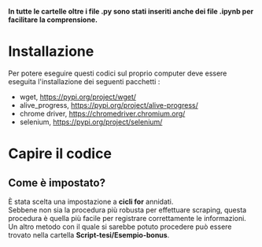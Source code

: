**In tutte le cartelle oltre i file .py sono stati inseriti anche dei file .ipynb per facilitare la comprensione.**  
# Installazione  
Per potere eseguire questi codici sul proprio computer deve essere eseguita l'installazione dei seguenti pacchetti :
- wget, https://pypi.org/project/wget/
- alive_progress, https://pypi.org/project/alive-progress/
- chrome driver, https://chromedriver.chromium.org/
- selenium, https://pypi.org/project/selenium/

# Capire il codice 
## Come è impostato?
È stata scelta una impostazione a **cicli for** annidati.  
Sebbene non sia la procedura più robusta per effettuare scraping, questa procedura è quella più facile per registrare correttamente le informazioni.  
Un altro metodo con il quale si sarebbe potuto procedere può essere trovato nella cartella **Script-tesi/Esempio-bonus**.  



 
